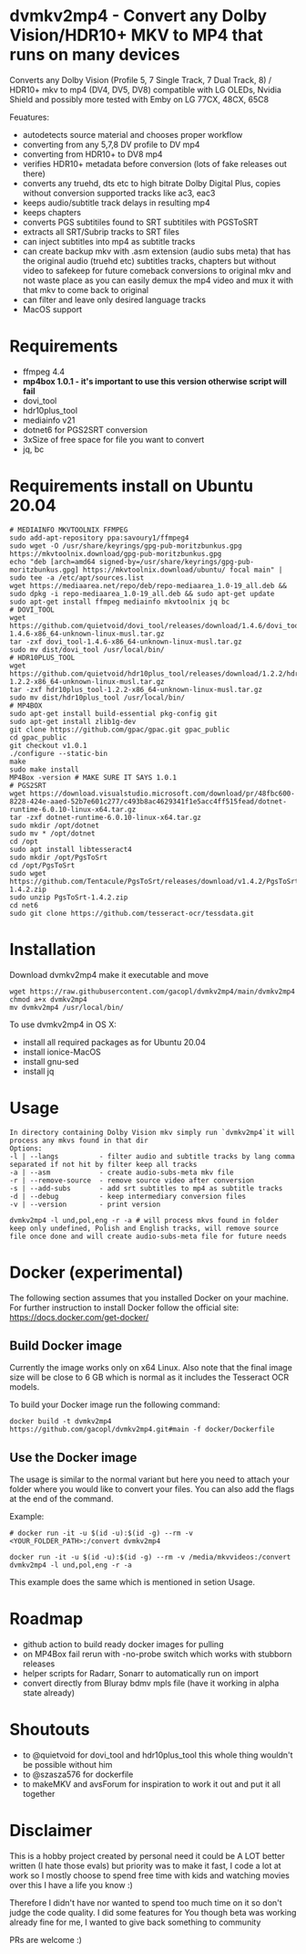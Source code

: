 # dvmkv2mp4 - Convert any Dolby Vision/HDR10+ MKV to MP4 that runs on many devices

Converts any Dolby Vision (Profile 5, 7 Single Track, 7 Dual Track, 8) / HDR10+ mkv to mp4 (DV4, DV5, DV8) compatible with LG OLEDs, Nvidia Shield and possibly more tested with Emby on LG 77CX, 48CX, 65C8

Feuatures:
- autodetects source material and chooses proper workflow
- converting from any 5,7,8 DV profile to DV mp4
- converting from HDR10+ to DV8 mp4
- verifies HDR10+ metadata before conversion (lots of fake releases out there)
- converts any truehd, dts etc to high bitrate Dolby Digital Plus, copies without conversion supported tracks like ac3, eac3
- keeps audio/subtitle track delays in resulting mp4
- keeps chapters
- converts PGS subtitiles found to SRT subtitiles with PGSToSRT
- extracts all SRT/Subrip tracks to SRT files
- can inject subtitles into mp4 as subtitle tracks
- can create backup mkv with .asm extension (audio subs meta) that has the original audio (truehd etc) subtitles tracks, chapters but without video to safekeep for future comeback conversions to original mkv and not waste place as you can easily demux the mp4 video and mux it with that mkv to come back to original
- can filter and leave only desired language tracks
- MacOS support

# Requirements
- ffmpeg 4.4
- **mp4box 1.0.1 - it's important to use this version otherwise script will fail**
- dovi_tool
- hdr10plus_tool
- mediainfo v21
- dotnet6 for PGS2SRT conversion
- 3xSize of free space for file you want to convert
- jq, bc

# Requirements install on Ubuntu 20.04
```
# MEDIAINFO MKVTOOLNIX FFMPEG
sudo add-apt-repository ppa:savoury1/ffmpeg4
sudo wget -O /usr/share/keyrings/gpg-pub-moritzbunkus.gpg https://mkvtoolnix.download/gpg-pub-moritzbunkus.gpg
echo "deb [arch=amd64 signed-by=/usr/share/keyrings/gpg-pub-moritzbunkus.gpg] https://mkvtoolnix.download/ubuntu/ focal main" | sudo tee -a /etc/apt/sources.list
wget https://mediaarea.net/repo/deb/repo-mediaarea_1.0-19_all.deb && sudo dpkg -i repo-mediaarea_1.0-19_all.deb && sudo apt-get update
sudo apt-get install ffmpeg mediainfo mkvtoolnix jq bc
# DOVI_TOOL
wget https://github.com/quietvoid/dovi_tool/releases/download/1.4.6/dovi_tool-1.4.6-x86_64-unknown-linux-musl.tar.gz
tar -zxf dovi_tool-1.4.6-x86_64-unknown-linux-musl.tar.gz
sudo mv dist/dovi_tool /usr/local/bin/
# HDR10PLUS_TOOL
wget https://github.com/quietvoid/hdr10plus_tool/releases/download/1.2.2/hdr10plus_tool-1.2.2-x86_64-unknown-linux-musl.tar.gz
tar -zxf hdr10plus_tool-1.2.2-x86_64-unknown-linux-musl.tar.gz
sudo mv dist/hdr10plus_tool /usr/local/bin/
# MP4BOX
sudo apt-get install build-essential pkg-config git
sudo apt-get install zlib1g-dev
git clone https://github.com/gpac/gpac.git gpac_public
cd gpac_public
git checkout v1.0.1 
./configure --static-bin
make
sudo make install
MP4Box -version # MAKE SURE IT SAYS 1.0.1
# PGS2SRT
wget https://download.visualstudio.microsoft.com/download/pr/48fbc600-8228-424e-aaed-52b7e601c277/c493b8ac4629341f1e5acc4ff515fead/dotnet-runtime-6.0.10-linux-x64.tar.gz
tar -zxf dotnet-runtime-6.0.10-linux-x64.tar.gz
sudo mkdir /opt/dotnet
sudo mv * /opt/dotnet
cd /opt
sudo apt install libtesseract4
sudo mkdir /opt/PgsToSrt
cd /opt/PgsToSrt
sudo wget https://github.com/Tentacule/PgsToSrt/releases/download/v1.4.2/PgsToSrt-1.4.2.zip
sudo unzip PgsToSrt-1.4.2.zip
cd net6
sudo git clone https://github.com/tesseract-ocr/tessdata.git
```

# Installation
Download dvmkv2mp4 make it executable and move
```
wget https://raw.githubusercontent.com/gacopl/dvmkv2mp4/main/dvmkv2mp4
chmod a+x dvmkv2mp4
mv dvmkv2mp4 /usr/local/bin/
```

To use dvmkv2mp4 in OS X:
- install all required packages as for Ubuntu 20.04
- install ionice-MacOS
- install gnu-sed
- install jq

# Usage
```
In directory containing Dolby Vision mkv simply run `dvmkv2mp4`it will process any mkvs found in that dir
Options:
-l | --langs          - filter audio and subtitle tracks by lang comma separated if not hit by filter keep all tracks
-a | --asm            - create audio-subs-meta mkv file
-r | --remove-source  - remove source video after conversion
-s | --add-subs       - add srt subtitles to mp4 as subtitle tracks
-d | --debug          - keep intermediary conversion files
-v | --version        - print version

dvmkv2mp4 -l und,pol,eng -r -a # will process mkvs found in folder keep only undefined, Polish and English tracks, will remove source file once done and will create audio-subs-meta file for future needs
```

# Docker (experimental)
The following section assumes that you installed Docker on your machine. For further instruction to install Docker follow the official site: https://docs.docker.com/get-docker/

## Build Docker image
Currently the image works only on x64 Linux. Also note that the final image size will be close to 6 GB which is normal as it includes the Tesseract OCR models.

To build your Docker image run the following command:
```
docker build -t dvmkv2mp4  https://github.com/gacopl/dvmkv2mp4.git#main -f docker/Dockerfile
```
## Use the Docker image
The usage is similar to the normal variant but here you need to attach your folder where you would like to convert your files. You can also add the flags at the end of the command.

Example:
```
# docker run -it -u $(id -u):$(id -g) --rm -v <YOUR_FOLDER_PATH>:/convert dvmkv2mp4

docker run -it -u $(id -u):$(id -g) --rm -v /media/mkvvideos:/convert dvmkv2mp4 -l und,pol,eng -r -a
```
This example does the same which is mentioned in setion Usage.

# Roadmap
- github action to build ready docker images for pulling
- on MP4Box fail rerun with -no-probe switch which works with stubborn releases
- helper scripts for Radarr, Sonarr to automatically run on import
- convert directly from Bluray bdmv mpls file (have it working in alpha state already)

# Shoutouts
* to @quietvoid for dovi_tool and hdr10plus_tool this whole thing wouldn't be possible without him
* to @szasza576 for dockerfile
* to makeMKV and avsForum for inspiration to work it out and put it all together

# Disclaimer
This is a hobby project created by personal need it could be A LOT better written (I hate those evals) but priority was to make it fast, I code a lot at work so I mostly choose to spend free time with kids and watching movies over this I have a life you know :) 

Therefore I didn't have nor wanted to spend too much time on it so don't judge the code quality. I did some features for You though beta was working already fine for me, I wanted to give back something to community

PRs are welcome :)
